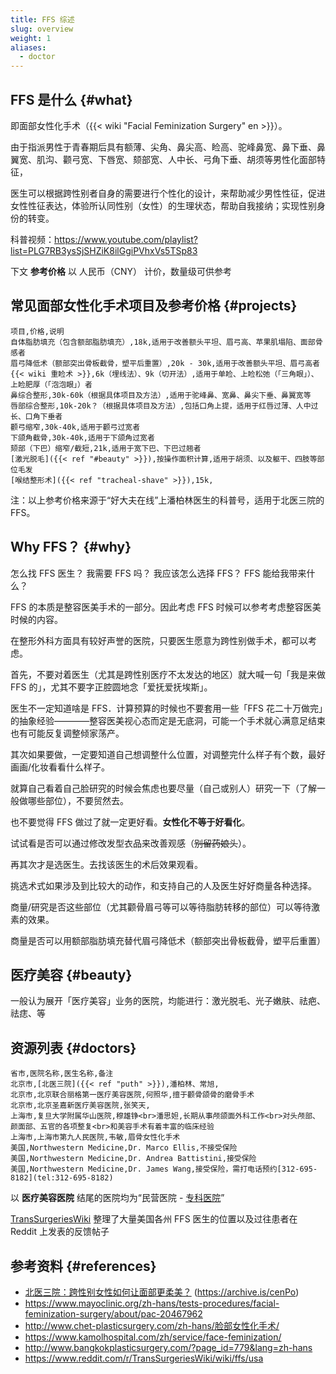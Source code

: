 ```yaml
---
title: FFS 综述
slug: overview
weight: 1
aliases:
  - doctor
---
```


## FFS 是什么 {#what}

即面部女性化手术（{{< wiki "Facial Feminization Surgery" en >}}）。

由于指派男性于青春期后具有额薄、尖角、鼻尖高、睑高、驼峰鼻宽、鼻下垂、鼻翼宽、肌沟、颧弓宽、下唇宽、颏部宽、人中长、弓角下垂、胡须等男性化面部特征，

医生可以根据跨性别者自身的需要进行个性化的设计，来帮助减少男性性征，促进女性性征表达，体验所认同性别（女性）的生理状态，帮助自我接纳；实现性别身份的转变。

科普视频：<https://www.youtube.com/playlist?list=PLG7RB3ysSjSHZiK8ilGgiPVhxVs5TSp83>

下文 **参考价格** 以 人民币（CNY） 计价，数量级可供参考

## 常见面部女性化手术项目及参考价格 {#projects}

```csv
项目,价格,说明
自体脂肪填充（包含额部脂肪填充）,18k,适用于改善额头平坦、眉弓高、苹果肌塌陷、面部骨感者
眉弓降低术（额部突出骨板截骨，塑平后重置）,20k - 30k,适用于改善额头平坦、眉弓高者
{{< wiki 重睑术 >}},6k（埋线法）、9k（切开法）,适用于单睑、上睑松弛（「三角眼」）、上睑肥厚（「泡泡眼」）者
鼻综合整形,30k-60k（根据具体项目及方法）,适用于驼峰鼻、宽鼻、鼻尖下垂、鼻翼宽等
唇部综合整形,10k-20k？（根据具体项目及方法）,包括口角上提，适用于红唇过薄、人中过长、口角下垂者
颧弓缩窄,30k-40k,适用于颧弓过宽者
下颌角截骨,30k-40k,适用于下颌角过宽者
颏部（下巴）缩窄/截短,21k,适用于宽下巴、下巴过翘者
[激光脱毛]({{< ref "#beauty" >}}),按操作面积计算,适用于胡须、以及躯干、四肢等部位毛发
[喉结整形术]({{< ref "tracheal-shave" >}}),15k,
```

注：以上参考价格来源于“好大夫在线”上潘柏林医生的科普号，适用于北医三院的FFS。

## Why FFS？ {#why}

怎么找 FFS 医生？
我需要 FFS 吗？
我应该怎么选择 FFS？
FFS 能给我带来什么？

FFS 的本质是整容医美手术的一部分。因此考虑 FFS 时候可以参考考虑整容医美时候的内容。

在整形外科方面具有较好声誉的医院，只要医生愿意为跨性别做手术，都可以考虑。

首先，不要对着医生（尤其是跨性别医疗不太发达的地区）就大喊一句「我是来做 FFS 的」，尤其不要字正腔圆地念「爱抚爱抚埃斯」。

医生不一定知道啥是 FFS．计算预算的时候也不要套用一些「FFS 花二十万做完」的抽象经验————整容医美视心态而定是无底洞，可能一个手术就心满意足结束也有可能反复调整倾家荡产。

其次如果要做，一定要知道自己想调整什么位置，对调整完什么样子有个数，最好画画/化妆看看什么样子。

就算自己看着自己脸研究的时候会焦虑也要尽量（自己或别人）研究一下（了解一般做哪些部位），不要贸然去。

也不要觉得 FFS 做过了就一定更好看。**女性化不等于好看化**。

试试看是否可以通过修改发型衣品来改善观感（~~别留药娘头~~）。

再其次才是选医生。去找该医生的术后效果观看。

挑选术式如果涉及到比较大的动作，和支持自己的人及医生好好商量各种选择。

商量/研究是否这些部位（尤其颧骨眉弓等可以等待脂肪转移的部位）可以等待激素的效果。

商量是否可以用额部脂肪填充替代眉弓降低术（额部突出骨板截骨，塑平后重置）

## 医疗美容 {#beauty}

一般认为展开「医疗美容」业务的医院，均能进行：激光脱毛、光子嫩肤、祛疤、祛痣、等

## 资源列表 {#doctors}

```csv
省市,医院名称,医生名称,备注
北京市,[北医三院]({{< ref "puth" >}}),潘柏林、常旭,
北京市,北京联合丽格第一医疗美容医院,何照华,擅于颧骨颌骨的磨骨手术
北京市,北京圣嘉新医疗美容医院,张笑天,
上海市,复旦大学附属华山医院,穆雄铮<br>潘思妲,长期从事颅颌面外科工作<br>对头颅部、颜面部、五官的各项整复<br>和美容手术有着丰富的临床经验
上海市,上海市第九人民医院,韦敏,眉骨女性化手术
美国,Northwestern Medicine,Dr. Marco Ellis,不接受保险
美国,Northwestern Medicine,Dr. Andrea Battistini,接受保险
美国,Northwestern Medicine,Dr. James Wang,接受保险，需打电话预约[312-695-8182](tel:312-695-8182)
```

以 **医疗美容医院** 结尾的医院均为“民营医院 - [专科医院](http://www.nhc.gov.cn/yzygj/s3576/201706/4d84820f321144c290ddaacba53cb590.shtml)”

[TransSurgeriesWiki](https://www.reddit.com/r/TransSurgeriesWiki/wiki/ffs/usa) 整理了大量美国各州 FFS 医生的位置以及过往患者在 Reddit 上发表的反馈帖子

## 参考资料 {#references}

- [北医三院：跨性别女性如何让面部更柔美？](https://mp.weixin.qq.com/s/U11GPVQ8jKapB35auN6xAQ) (<https://archive.is/cenPo>)
- <https://www.mayoclinic.org/zh-hans/tests-procedures/facial-feminization-surgery/about/pac-20467962>
- <http://www.chet-plasticsurgery.com/zh-hans/脸部女性化手术/>
- <https://www.kamolhospital.com/zh/service/face-feminization/>
- <http://www.bangkokplasticsurgery.com/?page_id=779&lang=zh-hans>
- <https://www.reddit.com/r/TransSurgeriesWiki/wiki/ffs/usa>
